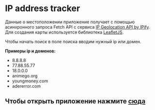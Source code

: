 # IP address tracker

Данные о местоположении приложение получает с помощью асинхронного запроса Fetch API с сервиса [IP Geolocation API by IPify](https://geo.ipify.org/). Для создания карты используется библиотека [LeafletJS](https://leafletjs.com/). 

Чтобы начать поиск в поле поиска вводим нужный ip или домен.

**Примеры ip и доменов:**

- 8.8.8.8 
- 77.88.55.77
- 18.0.0.0
- animego.org
- youngmoney.com
- adererror.com
## Чтобы открыть приложение нажмите [сюда](https://enjirtmnv.github.io/ip-address-tracker/)
